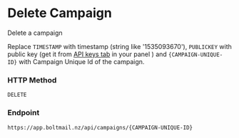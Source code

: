 # Delete Campaign

Delete a campaign

Replace `TIMESTAMP` with timestamp (string  like '1535093670'), `PUBLICKEY` with public key (get it from [API keys tab](https://app.boltmail.nz/customer/api-keys/index) in your panel ) and `{CAMPAIGN-UNIQUE-ID}` with  Campaign Unique Id of the campaign.

### HTTP Method
```
DELETE
```
### Endpoint
```
https://app.boltmail.nz/api/campaigns/{CAMPAIGN-UNIQUE-ID}
```